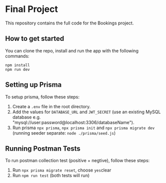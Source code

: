 # Final Project

This repository contains the full code for the Bookings project.

## How to get started

You can clone the repo, install and run the app with the following commands:

```plaintext
npm install
npm run dev
```

## Setting up Prisma

To setup prisma, follow these steps:

1. Create a `.env` file in the root directory.
2. Add the values for `DATABASE_URL` and `JWT_SECRET` (use an existing MySQL database e.g. "mysql://user:password@localhost:3306/databaseName").
3. Run prisma `npx prisma`, `npx prisma init` and `npx prisma migrate dev` (running seeder separate: `node ./prisma/seed.js`)

## Running Postman Tests

To run postman collection test (positive + negtive), follow these steps:
1. Run `npx prisma migrate reset`, choose `yes`clear
2. Run `npm run test` (both tests will run)